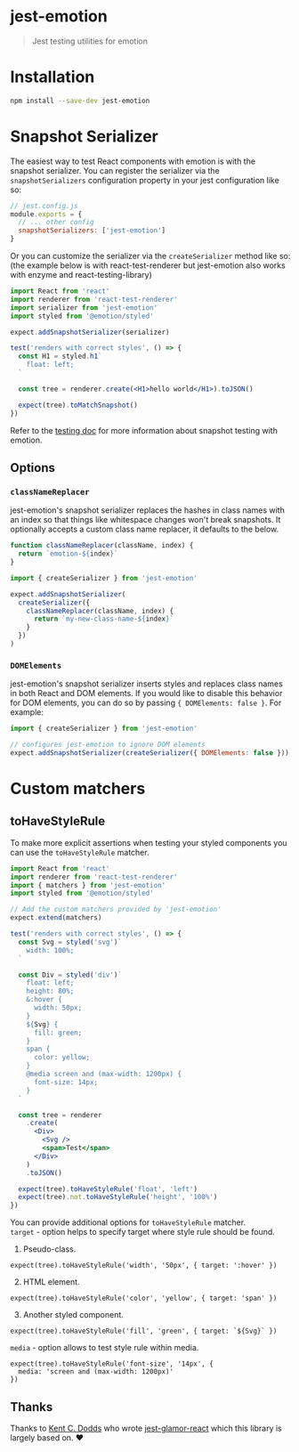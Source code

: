 # jest-emotion

> Jest testing utilities for emotion

# Installation

```bash
npm install --save-dev jest-emotion
```

# Snapshot Serializer

The easiest way to test React components with emotion is with the snapshot serializer. You can register the serializer via the `snapshotSerializers` configuration property in your jest configuration like so:

```js
// jest.config.js
module.exports = {
  // ... other config
  snapshotSerializers: ['jest-emotion']
}
```

Or you can customize the serializer via the `createSerializer` method like so: (the example below is with react-test-renderer but jest-emotion also works with enzyme and react-testing-library)

```jsx
import React from 'react'
import renderer from 'react-test-renderer'
import serializer from 'jest-emotion'
import styled from '@emotion/styled'

expect.addSnapshotSerializer(serializer)

test('renders with correct styles', () => {
  const H1 = styled.h1`
    float: left;
  `

  const tree = renderer.create(<H1>hello world</H1>).toJSON()

  expect(tree).toMatchSnapshot()
})
```

Refer to the [testing doc](https://github.com/emotion-js/emotion/blob/master/docs/testing.md) for more information about snapshot testing with emotion.

## Options

### `classNameReplacer`

jest-emotion's snapshot serializer replaces the hashes in class names with an index so that things like whitespace changes won't break snapshots. It optionally accepts a custom class name replacer, it defaults to the below.

```jsx
function classNameReplacer(className, index) {
  return `emotion-${index}`
}
```

```jsx
import { createSerializer } from 'jest-emotion'

expect.addSnapshotSerializer(
  createSerializer({
    classNameReplacer(className, index) {
      return `my-new-class-name-${index}`
    }
  })
)
```

### `DOMElements`

jest-emotion's snapshot serializer inserts styles and replaces class names in both React and DOM elements. If you would like to disable this behavior for DOM elements, you can do so by passing `{ DOMElements: false }`. For example:

```jsx
import { createSerializer } from 'jest-emotion'

// configures jest-emotion to ignore DOM elements
expect.addSnapshotSerializer(createSerializer({ DOMElements: false }))
```

# Custom matchers

## toHaveStyleRule

To make more explicit assertions when testing your styled components you can use the `toHaveStyleRule` matcher.

```jsx
import React from 'react'
import renderer from 'react-test-renderer'
import { matchers } from 'jest-emotion'
import styled from '@emotion/styled'

// Add the custom matchers provided by 'jest-emotion'
expect.extend(matchers)

test('renders with correct styles', () => {
  const Svg = styled('svg')`
    width: 100%;
  `

  const Div = styled('div')`
    float: left;
    height: 80%;
    &:hover {
      width: 50px;
    }
    ${Svg} {
      fill: green;
    }
    span {
      color: yellow;
    }
    @media screen and (max-width: 1200px) {
      font-size: 14px;
    }
  `

  const tree = renderer
    .create(
      <Div>
        <Svg />
        <span>Test</span>
      </Div>
    )
    .toJSON()

  expect(tree).toHaveStyleRule('float', 'left')
  expect(tree).not.toHaveStyleRule('height', '100%')
})
```

You can provide additional options for `toHaveStyleRule` matcher.  
`target` - option helps to specify target where style rule should be found.

1.  Pseudo-class.

```
expect(tree).toHaveStyleRule('width', '50px', { target: ':hover' })
```

2. HTML element.

```
expect(tree).toHaveStyleRule('color', 'yellow', { target: 'span' })
```

3. Another styled component.

```
expect(tree).toHaveStyleRule('fill', 'green', { target: `${Svg}` })
```

`media` - option allows to test style rule within media.

```
expect(tree).toHaveStyleRule('font-size', '14px', {
  media: 'screen and (max-width: 1200px)'
})
```

## Thanks

Thanks to [Kent C. Dodds](https://twitter.com/kentcdodds) who wrote [jest-glamor-react](https://github.com/kentcdodds/jest-glamor-react) which this library is largely based on. ❤️
